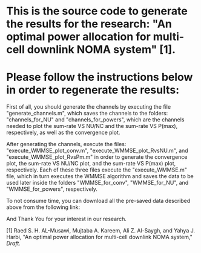 # This is the source code to generate the results for the research: "An optimal power allocation for multi-cell downlink NOMA system" [1].

# Please follow the instructions below in order to regenerate the results:

First of all, you should generate the channels by executing the file "generate_channels.m", which saves the channels to the folders: "channels_for_NU" and "channels_for_powers", which are the channels needed to plot the sum-rate VS NU/NC and the sum-rate VS P(max), respectively, as well as the convergence plot.

After generating the channels, execute the files: "execute_WMMSE_plot_conv.m", "execute_WMMSE_plot_RvsNU.m", and "execute_WMMSE_plot_RvsPm.m" in order to generate the convergence plot, the sum-rate VS NU/NC plot, and the sum-rate VS P(max) plot, respectively. Each of these three files execute the "execute_WMMSE.m" file, which in turn executes the WMMSE algorithm and saves the data to be used later inside the folders "WMMSE_for_conv", "WMMSE_for_NU", and "WMMSE_for_powers", respectively.

To not consume time, you can download all the pre-saved data described above from the following link:



And Thank You for your interest in our research.

[1]    Raed S. H. AL-Musawi, Mujtaba A. Kareem, Ali Z. Al-Saygh, and Yahya J. Harbi, "An optimal power allocation for multi-cell downlink NOMA system," _Draft._
